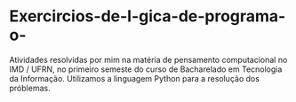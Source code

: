 # Exercircios-de-l-gica-de-programa-o-
Atividades resolvidas por mim na matéria de pensamento computacional no IMD / UFRN, no primeiro semeste do curso de Bacharelado em Tecnologia da Informação. Utilizamos a linguagem Python para a resolução dos próblemas.
